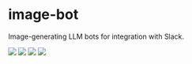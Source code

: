 # image-bot

Image-generating LLM bots for integration with Slack.

![](https://img.shields.io/badge/Amazon%20AWS-232F3E.svg?style=flat&logo=Amazon-AWS&logoColor=white)
![](https://img.shields.io/badge/OpenAI-412991.svg?style=flat&logo=OpenAI&logoColor=white)
![](https://img.shields.io/badge/Python-3776AB.svg?style=flat&logo=Python&logoColor=white)
![](https://img.shields.io/badge/Slack-4A154B.svg?style=flat&logo=Slack&logoColor=white)
